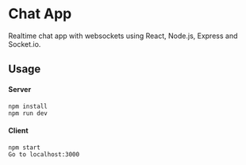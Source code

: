 # Chat App

Realtime chat app with websockets using React, Node.js, Express and Socket.io.

## Usage

#### Server

```
npm install
npm run dev
```

#### Client

```
npm start
Go to localhost:3000
```
